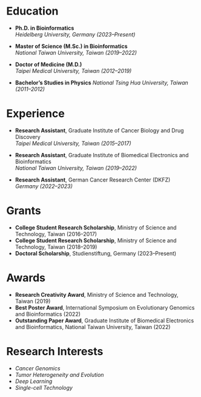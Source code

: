 # Education  

- **Ph.D. in Bioinformatics**  
  *Heidelberg University, Germany (2023–Present)*  

- **Master of Science (M.Sc.) in Bioinformatics**  
  *National Taiwan University, Taiwan (2019–2022)*  

- **Doctor of Medicine (M.D.)**  
  *Taipei Medical University, Taiwan (2012–2019)*  

- **Bachelor’s Studies in Physics**
  *National Tsing Hua University, Taiwan (2011–2012)*  

# Experience  

- **Research Assistant**, Graduate Institute of Cancer Biology and Drug Discovery  
  *Taipei Medical University, Taiwan (2015–2017)*  

- **Research Assistant**, Graduate Institute of Biomedical Electronics and Bioinformatics  
  *National Taiwan University, Taiwan (2019–2022)*  

- **Research Assistant**, German Cancer Research Center (DKFZ)  
  *Germany (2022–2023)*  

# Grants  

- **College Student Research Scholarship**, Ministry of Science and Technology, Taiwan (2016–2017)  
- **College Student Research Scholarship**, Ministry of Science and Technology, Taiwan (2018–2019)  
- **Doctoral Scholarship**, Studienstiftung, Germany (2023–Present)  

# Awards  

- **Research Creativity Award**, Ministry of Science and Technology, Taiwan (2019)  
- **Best Poster Award**, International Symposium on Evolutionary Genomics and Bioinformatics (2022)  
- **Outstanding Paper Award**, Graduate Institute of Biomedical Electronics and Bioinformatics, National Taiwan University, Taiwan (2022)  

# Research Interests  

- *Cancer Genomics*  
- *Tumor Heterogeneity and Evolution*  
- *Deep Learning*  
- *Single-cell Technology*  
